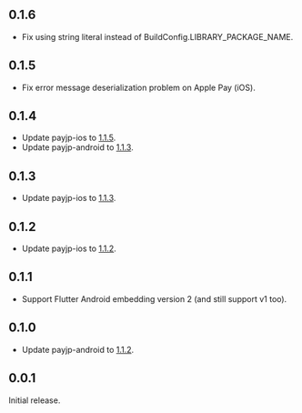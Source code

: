 ## 0.1.6

- Fix using string literal instead of BuildConfig.LIBRARY_PACKAGE_NAME.

## 0.1.5

- Fix error message deserialization problem on Apple Pay (iOS).

## 0.1.4

- Update payjp-ios to [1.1.5](https://github.com/payjp/payjp-ios/releases/tag/1.1.5).
- Update payjp-android to [1.1.3](https://github.com/payjp/payjp-android/releases/tag/1.1.3).

## 0.1.3

- Update payjp-ios to [1.1.3](https://github.com/payjp/payjp-ios/releases/tag/1.1.3).

## 0.1.2

- Update payjp-ios to [1.1.2](https://github.com/payjp/payjp-ios/releases/tag/1.1.2).

## 0.1.1

- Support Flutter Android embedding version 2 (and still support v1 too).

## 0.1.0

- Update payjp-android to [1.1.2](https://github.com/payjp/payjp-android/releases/tag/1.1.2).

## 0.0.1

Initial release.
